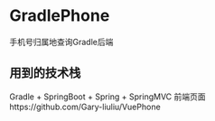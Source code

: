 # GradlePhone
 手机号归属地查询Gradle后端
 
## 用到的技术栈
Gradle + SpringBoot + Spring + SpringMVC
前端页面https://github.com/Gary-liuliu/VuePhone
